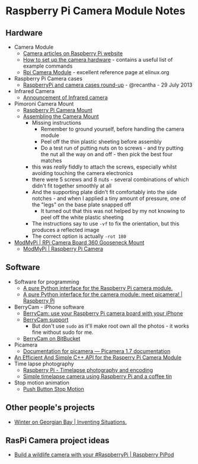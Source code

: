 # Raspberry Pi Camera Module Notes

## Hardware

* Camera Module
    * [Camera articles on Raspberry Pi website](http://www.raspberrypi.org/archives/tag/camera-module)
    * [How to set up the camera hardware](http://www.raspberrypi.org/camera) - contains a useful list of example commands
    * [Rpi Camera Module](http://elinux.org/Rpi_Camera_Module) - excellent reference page at elinux.org
* Raspberry Pi Camera cases
    *  [RaspberryPi and camera cases round-up](http://www.recantha.co.uk/blog/?p=5351) - @recantha - 29 July 2013
* Infrared Camera
    * [Announcement of Infrared camera](http://www.raspberrypi.org/archives/5089) 
* Pimoroni Camera Mount
	* [Raspberry Pi Camera Mount](http://shop.pimoroni.com/products/raspberry-pi-camera-mount?utm_source=googlepla&utm_medium=cpc&gclid=COjMldva1bsCFUnjwgodJl0AFg) 
	* [Assembling the Camera Mount](http://shop.pimoroni.com/blogs/help/7987155-assembling-the-camera-mount)
		* Missing instructions
			* Remember to ground yourself, before handling the camera module
			* Peel off the thin plastic sheeting before assembly
			* Do a test run of putting nuts on to screws - and try putting the nut all the way on and off - then pick the best four matches
		* this was *really* fiddly to attach the screws, especially whilst avoiding touching the camera electronics
		* there were 5 screws and 8 nuts - several combinations of which didn't fit together smoothly at all
		* And the supporting plate didn't fit comfortably into the side notches - and when I applied a tiny amount of pressure, one of the "legs" on the base plate snapped off 
			* It turned out that this was not helped by my not knowing to peel off the white plastic sheeting
		* The instructions say to use `-vf` to fix the orientation, but this produces a reflected image
		* The correct option is actually `-rot 180`
* [ModMyPi | RPi Camera Board 360 Gooseneck Mount](https://www.modmypi.com/flexible-camera-mount)
	*  [ModMyPi | Raspberry Pi Camera](https://www.modmypi.com/raspberry-pi-camera)

## Software

* Software for programming
    * [A pure Python interface for the Raspberry Pi camera module.](https://pypi.python.org/pypi/picamera/)
    * [A pure Python interface for the camera module: meet picamera! | Raspberry Pi](http://www.raspberrypi.org/archives/5672)
* BerryCam - iPhone software
    * [BerryCam: use your Raspberry Pi camera board with your iPhone](http://www.raspberrypi.org/archives/4791)
    * [BerryCam support](http://www.fotosyn.com/berrycam-support/)
        * But don't use `sudo` as it'll make root own all the photos - it works fine without sudo for me. 
    * [BerryCam on BitBucket](https://bitbucket.org/fotosyn/fotosynlabs/src/9819edca8927/BerryCam?at=master)
* Picamera
    * [Documentation for picamera — Picamera 1.7 documentation](https://picamera.readthedocs.org/en/release-1.7/)
* [An Efficient And Simple C++ API for the Rasperry Pi Camera Module](http://robotblogging.blogspot.co.uk/2013/10/an-efficient-and-simple-c-api-for.html?m=1)
* Time lapse photography
    * [Raspberry Pi - Timelapse photography and encoding](http://www.youtube.com/watch?v=C2b4aIirE48&feature=c4-overview&list=UURAvo5cQWyfog8nRzlf_jWg)
    * [Simple timelapse camera using Raspberry Pi and a coffee tin](http://www.instructables.com/id/Simple-timelapse-camera-using-Raspberry-Pi-and-a-c/?ALLSTEPS) 
* Stop motion animation
    * [Push Button Stop Motion](http://www.raspberrypi.org/learning/push-button-stop-motion/worksheet.md)

## Other people's projects

* [Winter on Georgian Bay | Inventing Situations.](http://inventingsituations.net/2014/05/16/winter-on-georgian-bay/)

## RasPi Camera project ideas

* [Build a wildlife camera with your #RaspberryPi | Raspberry PiPod](http://www.recantha.co.uk/blog/?p=10133)
